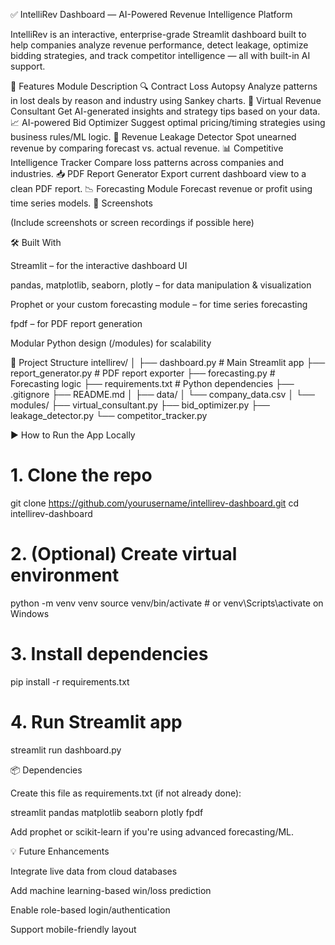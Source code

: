 ✅ IntelliRev Dashboard — AI-Powered Revenue Intelligence Platform

IntelliRev is an interactive, enterprise-grade Streamlit dashboard built to help companies analyze revenue performance, detect leakage, optimize bidding strategies, and track competitor intelligence — all with built-in AI support.

🚀 Features
Module	Description
🔍 Contract Loss Autopsy	Analyze patterns in lost deals by reason and industry using Sankey charts.
🧠 Virtual Revenue Consultant	Get AI-generated insights and strategy tips based on your data.
📈 AI-powered Bid Optimizer	Suggest optimal pricing/timing strategies using business rules/ML logic.
💸 Revenue Leakage Detector	Spot unearned revenue by comparing forecast vs. actual revenue.
📊 Competitive Intelligence Tracker	Compare loss patterns across companies and industries.
📥 PDF Report Generator	Export current dashboard view to a clean PDF report.
📉 Forecasting Module	Forecast revenue or profit using time series models.
📸 Screenshots

(Include screenshots or screen recordings if possible here)

🛠️ Built With

Streamlit
 – for the interactive dashboard UI

pandas, matplotlib, seaborn, plotly – for data manipulation & visualization

Prophet or your custom forecasting module – for time series forecasting

fpdf – for PDF report generation

Modular Python design (/modules) for scalability

🧪 Project Structure
intellirev/
│
├── dashboard.py                  # Main Streamlit app
├── report_generator.py          # PDF report exporter
├── forecasting.py               # Forecasting logic
├── requirements.txt             # Python dependencies
├── .gitignore
├── README.md
│
├── data/
│   └── company_data.csv
│
└── modules/
    ├── virtual_consultant.py
    ├── bid_optimizer.py
    ├── leakage_detector.py
    └── competitor_tracker.py

▶️ How to Run the App Locally
# 1. Clone the repo
git clone https://github.com/yourusername/intellirev-dashboard.git
cd intellirev-dashboard

# 2. (Optional) Create virtual environment
python -m venv venv
source venv/bin/activate  # or venv\Scripts\activate on Windows

# 3. Install dependencies
pip install -r requirements.txt

# 4. Run Streamlit app
streamlit run dashboard.py

📦 Dependencies

Create this file as requirements.txt (if not already done):

streamlit
pandas
matplotlib
seaborn
plotly
fpdf


Add prophet or scikit-learn if you're using advanced forecasting/ML.

💡 Future Enhancements

Integrate live data from cloud databases

Add machine learning-based win/loss prediction

Enable role-based login/authentication

Support mobile-friendly layout
